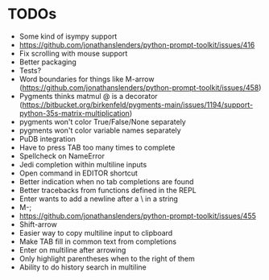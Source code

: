 # TODOs

- Some kind of isympy support
- https://github.com/jonathanslenders/python-prompt-toolkit/issues/416
- Fix scrolling with mouse support
- Better packaging
- Tests?
- Word boundaries for things like M-arrow (https://github.com/jonathanslenders/python-prompt-toolkit/issues/458)
- Pygments thinks matmul @ is a decorator (https://bitbucket.org/birkenfeld/pygments-main/issues/1194/support-python-35s-matrix-multiplication)
- pygments won't color True/False/None separately
- pygments won't color variable names separately
- PuDB integration
- Have to press TAB too many times to complete
- Spellcheck on NameError
- Jedi completion within multiline inputs
- Open command in EDITOR shortcut
- Better indication when no tab completions are found
- Better tracebacks from functions defined in the REPL
- Enter wants to add a newline after a \ in a string
- M-;
- https://github.com/jonathanslenders/python-prompt-toolkit/issues/455
- Shift-arrow
- Easier way to copy multiline input to clipboard
- Make TAB fill in common text from completions
- Enter on multiline after arrowing
- Only highlight parentheses when to the right of them
- Ability to do history search in multiline
